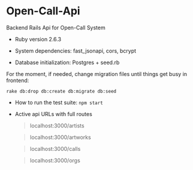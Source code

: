 # Open-Call-Api

Backend Rails Api for Open-Call System 

* Ruby version 2.6.3

* System dependencies: fast_jsonapi, cors, bcrypt 

* Database initialization: Postgres + seed.rb 

For the moment, if needed, change migration files until things get busy in frontend: 
```
rake db:drop db:create db:migrate db:seed
```
* How to run the test suite:
```npm start```

* Active api URLs with full routes

   > localhost:3000/artists
   
   > localhost:3000/artworks
   
   > localhost:3000/calls
   
   > localhost:3000/orgs

